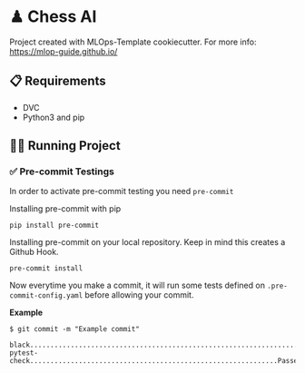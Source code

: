 # ♟ Chess AI

Project created with MLOps-Template cookiecutter. For more info: https://mlop-guide.github.io/


## 📋 Requirements

* DVC
* Python3 and pip

## 🏃🏻 Running Project


### ✅ Pre-commit Testings

In order to activate pre-commit testing you need ```pre-commit```

Installing pre-commit with pip
```
pip install pre-commit
```

Installing pre-commit on your local repository. Keep in mind this creates a Github Hook.
```
pre-commit install
```

Now everytime you make a commit, it will run some tests defined on ```.pre-commit-config.yaml``` before allowing your commit.

**Example**
```
$ git commit -m "Example commit"

black....................................................................Passed
pytest-check.............................................................Passed
```
